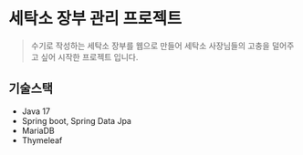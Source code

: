 # 세탁소 장부 관리 프로젝트

> 수기로 작성하는 세탁소 장부를 웹으로 만들어 세탁소 사장님들의 고충을 덜어주고 싶어 시작한 프로젝트 입니다.


## 기술스택
- Java 17
- Spring boot, Spring Data Jpa
- MariaDB
- Thymeleaf

